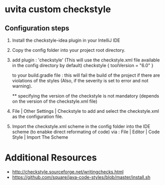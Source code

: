 # uvita custom checkstyle

## Configuration steps

1. Install the checkstyle-idea plugin in your IntelliJ IDE

2. Copy the config folder into your project root directory.

3. add plugin : 'checkstyle'  (This will use the checkstyle.xml file available in the config directory by default)
   checkstyle {
        toolVersion = "6.0"
    }
    
    to your build.gradle file : this will fail the build of the project if there are violations of the styles (Also, if the severity is set to error and not warning).
    
    ** specifying the version of the checkstyle is not mandatory (depends on the version of the checkstyle.xml file)
4. File | Other Settings | Checkstyle  to add and select the checkstyle.xml as the configuration file.

5. Import the checkstyle.xml scheme in the config folder into the IDE scheme (to enabke direct reformating of code)  via : File | Editor | Code Style | Import The Scheme

# Additional Resources

- http://checkstyle.sourceforge.net/writingchecks.html
- https://github.com/square/java-code-styles/blob/master/install.sh